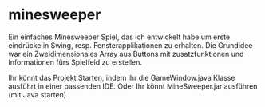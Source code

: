 # minesweeper

Ein einfaches Minesweeper Spiel, das ich entwickelt habe um erste eindrücke in Swing, resp. Fensterapplikationen zu erhalten.
Die Grundidee war ein Zweidimensionales Array aus Buttons mit zusatzfunktionen und Informationen fürs Spielfeld zu erstellen.

Ihr könnt das Projekt Starten, indem ihr die GameWindow.java Klasse ausführt in einer passenden IDE.
Oder Ihr könnt MineSweeper.jar ausführen (mit Java starten)
